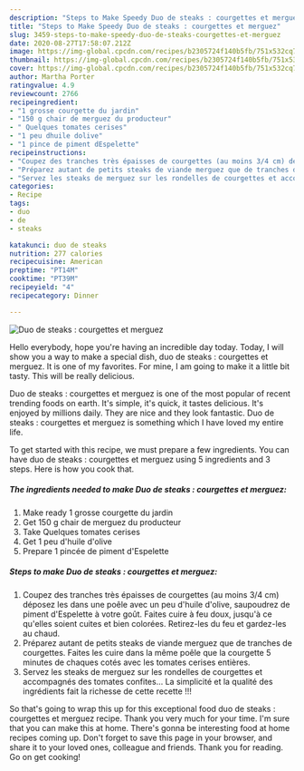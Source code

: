 ```yaml
---
description: "Steps to Make Speedy Duo de steaks : courgettes et merguez"
title: "Steps to Make Speedy Duo de steaks : courgettes et merguez"
slug: 3459-steps-to-make-speedy-duo-de-steaks-courgettes-et-merguez
date: 2020-08-27T17:58:07.212Z
image: https://img-global.cpcdn.com/recipes/b2305724f140b5fb/751x532cq70/duo-de-steaks-courgettes-et-merguez-photo-principale-de-la-recette.jpg
thumbnail: https://img-global.cpcdn.com/recipes/b2305724f140b5fb/751x532cq70/duo-de-steaks-courgettes-et-merguez-photo-principale-de-la-recette.jpg
cover: https://img-global.cpcdn.com/recipes/b2305724f140b5fb/751x532cq70/duo-de-steaks-courgettes-et-merguez-photo-principale-de-la-recette.jpg
author: Martha Porter
ratingvalue: 4.9
reviewcount: 2766
recipeingredient:
- "1 grosse courgette du jardin"
- "150 g chair de merguez du producteur"
- " Quelques tomates cerises"
- "1 peu dhuile dolive"
- "1 pince de piment dEspelette"
recipeinstructions:
- "Coupez des tranches très épaisses de courgettes (au moins 3/4 cm) déposez les dans une poêle avec un peu d&#39;huile d&#39;olive, saupoudrez de piment d&#39;Espelette à votre goût. Faites cuire à feu doux, jusqu&#39;à ce qu&#39;elles soient cuites et bien colorées. Retirez-les du feu et gardez-les au chaud."
- "Préparez autant de petits steaks de viande merguez que de tranches de courgettes. Faites les cuire dans la même poêle que la courgette 5 minutes de chaques cotés avec les tomates cerises entières."
- "Servez les steaks de merguez sur les rondelles de courgettes et accompagnés des tomates confites... La simplicité et la qualité des ingrédients fait la richesse de cette recette !!!"
categories:
- Recipe
tags:
- duo
- de
- steaks

katakunci: duo de steaks 
nutrition: 277 calories
recipecuisine: American
preptime: "PT14M"
cooktime: "PT39M"
recipeyield: "4"
recipecategory: Dinner

---
```



![Duo de steaks : courgettes et merguez](https://img-global.cpcdn.com/recipes/b2305724f140b5fb/751x532cq70/duo-de-steaks-courgettes-et-merguez-photo-principale-de-la-recette.jpg)

Hello everybody, hope you're having an incredible day today. Today, I will show you a way to make a special dish, duo de steaks : courgettes et merguez. It is one of my favorites. For mine, I am going to make it a little bit tasty. This will be really delicious.



Duo de steaks : courgettes et merguez is one of the most popular of recent trending foods on earth. It's simple, it's quick, it tastes delicious. It's enjoyed by millions daily. They are nice and they look fantastic. Duo de steaks : courgettes et merguez is something which I have loved my entire life.


To get started with this recipe, we must prepare a few ingredients. You can have duo de steaks : courgettes et merguez using 5 ingredients and 3 steps. Here is how you cook that.

<!--inarticleads1-->

##### The ingredients needed to make Duo de steaks : courgettes et merguez:

1. Make ready 1 grosse courgette du jardin
1. Get 150 g chair de merguez du producteur
1. Take  Quelques tomates cerises
1. Get 1 peu d&#39;huile d&#39;olive
1. Prepare 1 pincée de piment d&#39;Espelette




<!--inarticleads2-->

##### Steps to make Duo de steaks : courgettes et merguez:

1. Coupez des tranches très épaisses de courgettes (au moins 3/4 cm) déposez les dans une poêle avec un peu d&#39;huile d&#39;olive, saupoudrez de piment d&#39;Espelette à votre goût. Faites cuire à feu doux, jusqu&#39;à ce qu&#39;elles soient cuites et bien colorées. Retirez-les du feu et gardez-les au chaud.
1. Préparez autant de petits steaks de viande merguez que de tranches de courgettes. Faites les cuire dans la même poêle que la courgette 5 minutes de chaques cotés avec les tomates cerises entières.
1. Servez les steaks de merguez sur les rondelles de courgettes et accompagnés des tomates confites... La simplicité et la qualité des ingrédients fait la richesse de cette recette !!!




So that's going to wrap this up for this exceptional food duo de steaks : courgettes et merguez recipe. Thank you very much for your time. I'm sure that you can make this at home. There's gonna be interesting food at home recipes coming up. Don't forget to save this page in your browser, and share it to your loved ones, colleague and friends. Thank you for reading. Go on get cooking!
